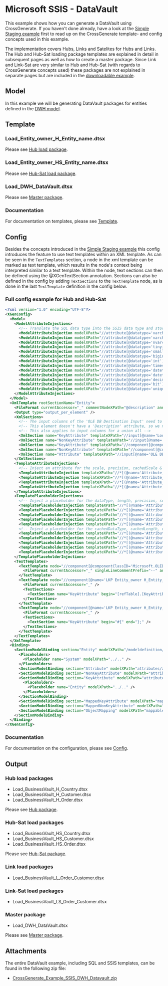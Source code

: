 # Microsoft SSIS - DataVault

This example shows how you can generate a DataVault using CrossGenerate. If you haven't done already, have a look at the [Simple Staging example](../Simple_staging) first to read up on the CrossGenerate template- and config concepts used in this example.

The implementation covers Hubs, Links and Satelites for Hubs and Links. The Hub and Hub-Sat loading package templates are explained in detail in subsequent pages as well as how to create a master package. Since Link and Link-Sat are very similar to Hub and Hub-Sat (with regards to CrossGenerate concepts used) these packages are not explained in separate pages but are included in the [downloadable example](#attachments).


## Model
In this example we will be generating DataVault packages for entities defined in the [DWH model](../../Model/DWH_model).


## Template

### Load_Entity_owner_H_Entity_name.dtsx

Please see [Hub load package](Hub_package).

### Load_Entity_owner_HS_Entity_name.dtsx

Please see [Hub-Sat load package](HubSat_package).

### Load_DWH_DataVault.dtsx

Please see [Master package](Master_package).

### Documentation
For documentation on templates, please see [Template](../../../Template).


## Config

Besides the concepts introduced in the [Simple Staging example](../Simple_staging) this config introduces the feature to use text templates within an XML template.
As can be seen in the `TextTemplates` section, a node in the xml template can be marked as text template, which results in the node's context being interpreted similar to a text template. Within the node, text sections can then be defined using the @XGenTextSection annotation. Sections can also be defined in the config by adding `TextSections` to the `TextTemplate` node, as is done in the last `TextTemplate` definition in the config below.


### Full config example for Hub and Hub-Sat
``` xml
<?xml version="1.0" encoding="UTF-8"?>
<XGenConfig>
  <Model>    
    <ModelAttributeInjections>
      <!-- Translate the SQL data type into the SSIS data type and store it in the 'etldatatype' attribute on the attribute elements in the model. -->
      <ModelAttributeInjection modelXPath="//attribute[@datatype='varchar']" targetAttribute="etldatatype" targetValue="str"/>
      <ModelAttributeInjection modelXPath="//attribute[@datatype='varchar']" targetAttribute="codePage" targetValue="1252"/>
      <ModelAttributeInjection modelXPath="//attribute[@datatype='nvarchar']" targetAttribute="etldatatype" targetValue="wstr"/>
      <ModelAttributeInjection modelXPath="//attribute[@datatype='tinyint']" targetAttribute="etldatatype" targetValue="i2"/>
      <ModelAttributeInjection modelXPath="//attribute[@datatype='smallint']" targetAttribute="etldatatype" targetValue="i2"/>
      <ModelAttributeInjection modelXPath="//attribute[@datatype='bigint']" targetAttribute="etldatatype" targetValue="i8"/>
      <ModelAttributeInjection modelXPath="//attribute[@datatype='int']" targetAttribute="etldatatype" targetValue="i4"/>
      <ModelAttributeInjection modelXPath="//attribute[@datatype='timestamp']" targetAttribute="etldatatype" targetValue="bytes"/>
      <ModelAttributeInjection modelXPath="//attribute[@datatype='datetime']" targetAttribute="etldatatype" targetValue="dbTimeStamp"/>
      <ModelAttributeInjection modelXPath="//attribute[@datatype='datetime2']" targetAttribute="etldatatype" targetValue="dbTimeStamp"/>
      <ModelAttributeInjection modelXPath="//attribute[@datatype='decimal']" targetAttribute="etldatatype" targetValue="numeric"/>
      <ModelAttributeInjection modelXPath="//attribute[@datatype='bit']" targetAttribute="etldatatype" targetValue="bool"/>
      <ModelAttributeInjection modelXPath="//attribute[@datatype='uniqueidentifier']" targetAttribute="etldatatype" targetValue="guid"/>
    </ModelAttributeInjections>
  </Model>
  <XmlTemplate rootSectionName="Entity">
    <FileFormat currentAccessor="_" commentNodeXPath="@description" annotationPrefix="@XGen" annotationArgsPrefix="(" annotationArgsSuffix=")" />
    <Output type="output_per_element" />
    <XmlSections>
      <!-- The input columns of the 'OLE DB Destination Input' need to be repeated for every attribute. -->
      <!-- This element doesn't have a 'Description' attribute, so we need to create this section in this config file. -->
      <!-- This also applies to input columns for a union all -->
      <XmlSection name="KeyAttribute" templateXPath="//input[@name='Lookup Input']/inputColumns/inputColumn[@cachedName='KeyAttribute_name']"/>
      <XmlSection name="NonKeyAttribute" templateXPath="//input[@name='Lookup Input']/inputColumns/inputColumn[@cachedName='NonKeyAttribute_name']"/>
      <XmlSection name="KeyAttribute" templateXPath="//component[@componentClassID='Microsoft.UnionAll']/inputs/input/inputColumns/inputColumn[@cachedName='KeyAttribute_name']"/>
      <XmlSection name="NonKeyAttribute" templateXPath="//component[@componentClassID='Microsoft.UnionAll']/inputs/input/inputColumns/inputColumn[@cachedName='NonKeyAttribute_name']"/>
      <XmlSection name="Attribute" templateXPath="//input[@name='OLE DB Destination Input']/inputColumns/inputColumn[@cachedName='Attribute_name']"/>
    </XmlSections>
    <TemplateAttributeInjections>
      <!-- Inject an attribute for the scale, precision, cachedScale & cachedPrecision on elements where the name is 'KeyAttribute_name'. -->
      <TemplateAttributeInjection templateXPath="//*[(@name='Attribute_name' or @cachedName='Attribute_name' or @name='KeyAttribute_name' or @cachedName='KeyAttribute_name' or @name='NonKeyAttribute_name' or @cachedName='NonKeyAttribute_name')]" attributeName="scale" attributeValue=""/>
      <TemplateAttributeInjection templateXPath="//*[(@name='Attribute_name' or @cachedName='Attribute_name' or @name='KeyAttribute_name' or @cachedName='KeyAttribute_name' or @name='NonKeyAttribute_name' or @cachedName='NonKeyAttribute_name')]" attributeName="precision" attributeValue=""/>
      <TemplateAttributeInjection templateXPath="//*[(@name='Attribute_name' or @cachedName='Attribute_name' or @name='KeyAttribute_name' or @cachedName='KeyAttribute_name' or @name='NonKeyAttribute_name' or @cachedName='NonKeyAttribute_name')]" attributeName="cachedScale" attributeValue=""/>
      <TemplateAttributeInjection templateXPath="//*[(@name='Attribute_name' or @cachedName='Attribute_name' or @name='KeyAttribute_name' or @cachedName='KeyAttribute_name' or @name='NonKeyAttribute_name' or @cachedName='NonKeyAttribute_name')]" attributeName="cachedPrecision" attributeValue=""/>
    </TemplateAttributeInjections>
    <TemplatePlaceholderInjections>
      <!-- Inject a placeholder for the dataType, length, precision, scale, codePage attributes for the columns. -->
      <TemplatePlaceholderInjection templateXPath="//*[(@name='Attribute_name' or @cachedName='Attribute_name' or @name='KeyAttribute_name' or @cachedName='KeyAttribute_name' or @name='NonKeyAttribute_name' or @cachedName='NonKeyAttribute_name')]/@dataType"  modelNode="etldatatype" scope="current" />
      <TemplatePlaceholderInjection templateXPath="//*[(@name='Attribute_name' or @cachedName='Attribute_name' or @name='KeyAttribute_name' or @cachedName='KeyAttribute_name' or @name='NonKeyAttribute_name' or @cachedName='NonKeyAttribute_name')]/@length"  modelNode="length" scope="current" />
      <TemplatePlaceholderInjection templateXPath="//*[(@name='Attribute_name' or @cachedName='Attribute_name' or @name='KeyAttribute_name' or @cachedName='KeyAttribute_name' or @name='NonKeyAttribute_name' or @cachedName='NonKeyAttribute_name')]/@precision"  modelNode="precision" scope="current" />
      <TemplatePlaceholderInjection templateXPath="//*[(@name='Attribute_name' or @cachedName='Attribute_name' or @name='KeyAttribute_name' or @cachedName='KeyAttribute_name' or @name='NonKeyAttribute_name' or @cachedName='NonKeyAttribute_name')]/@scale"  modelNode="scale" scope="current" />
      <TemplatePlaceholderInjection templateXPath="//*[(@name='Attribute_name' or @cachedName='Attribute_name' or @name='KeyAttribute_name' or @cachedName='KeyAttribute_name' or @name='NonKeyAttribute_name' or @cachedName='NonKeyAttribute_name')]/@codePage"  modelNode="codePage" scope="current" />
      <!-- Inject a placeholder for the cachedDataType, cachedLength, cachedPrecision, cachedScale, cachedCodePage attributes for the columns. -->
      <TemplatePlaceholderInjection templateXPath="//*[(@name='Attribute_name' or @cachedName='Attribute_name' or @name='KeyAttribute_name' or @cachedName='KeyAttribute_name' or @name='NonKeyAttribute_name' or @cachedName='NonKeyAttribute_name')]/@cachedDataType" modelNode="etldatatype" scope="current" />
      <TemplatePlaceholderInjection templateXPath="//*[(@name='Attribute_name' or @cachedName='Attribute_name' or @name='KeyAttribute_name' or @cachedName='KeyAttribute_name' or @name='NonKeyAttribute_name' or @cachedName='NonKeyAttribute_name')]/@cachedLength"  modelNode="length" scope="current" />
      <TemplatePlaceholderInjection templateXPath="//*[(@name='Attribute_name' or @cachedName='Attribute_name' or @name='KeyAttribute_name' or @cachedName='KeyAttribute_name' or @name='NonKeyAttribute_name' or @cachedName='NonKeyAttribute_name')]/@cachedPrecision"  modelNode="precision" scope="current" />
      <TemplatePlaceholderInjection templateXPath="//*[(@name='Attribute_name' or @cachedName='Attribute_name' or @name='KeyAttribute_name' or @cachedName='KeyAttribute_name' or @name='NonKeyAttribute_name' or @cachedName='NonKeyAttribute_name')]/@cachedScale"  modelNode="scale" scope="current" />
      <TemplatePlaceholderInjection templateXPath="//*[(@name='Attribute_name' or @cachedName='Attribute_name' or @name='KeyAttribute_name' or @cachedName='KeyAttribute_name' or @name='NonKeyAttribute_name' or @cachedName='NonKeyAttribute_name')]/@cachedCodepage"  modelNode="codePage" scope="current" />
    </TemplatePlaceholderInjections>
    <TextTemplates>
      <TextTemplate node="//component[@componentClassID='Microsoft.OLEDBSource']/properties/property[@name='SqlCommand']">
        <FileFormat currentAccessor="_" singleLineCommentPrefix="--" annotationPrefix="@XGen" annotationArgsPrefix="(" annotationArgsSuffix=")" />
      </TextTemplate>
      <TextTemplate node="//component[@name='LKP Entity_owner H_Entity_name']/properties/property[@name='SqlCommandParam']">
        <FileFormat currentAccessor="_" />
        <TextSections>
          <TextSection name="KeyAttribute" begin="[refTable].[KeyAttribute_name]" end="?" prefix="AND " />
        </TextSections>
      </TextTemplate>
      <TextTemplate node="//component[@name='LKP Entity_owner H_Entity_name']/properties/property[@name='ParameterMap']">
        <FileFormat currentAccessor="_" />
        <TextSections>
          <TextSection name="KeyAttribute" begin="#{" end="};" />
        </TextSections>
      </TextTemplate>
    </TextTemplates>
  </XmlTemplate>
  <Binding>
    <SectionModelBinding section="Entity" modelXPath="/modeldefinition/system/mappableObjects/entity" placeholderName="Entity">
      <Placeholders>
        <Placeholder name="System" modelXPath="../.." />
      </Placeholders>
      <SectionModelBinding section="Attribute" modelXPath="attributes/attribute" placeholderName="Attribute" />
      <SectionModelBinding section="NonKeyAttribute" modelXPath="attributes/attribute[not(boolean(@primary))]" placeholderName="NonKeyAttribute" />
      <SectionModelBinding section="KeyAttribute" modelXPath="attributes/attribute[boolean(@primary)]" placeholderName="KeyAttribute">
        <Placeholders>
          <Placeholder name="Entity" modelXPath="../.." />
        </Placeholders>
      </SectionModelBinding>
      <SectionModelBinding section="MappedKeyAttribute" modelXPath="mappableObjectMappings/mappableObjectMapping/attributeMappings/attributeMapping[boolean(@targetAttributePrimary)]" placeholderName="MappedKeyAttribute" />
      <SectionModelBinding section="MappedNonKeyAttribute" modelXPath="mappableObjectMappings/mappableObjectMapping/attributeMappings/attributeMapping[not(boolean(@targetAttributePrimary))]" placeholderName="MappedNonKeyAttribute" />
      <SectionModelBinding section="ObjectMapping" modelXPath="mappableObjectMappings/mappableObjectMapping" placeholderName="ObjectMapping" />
    </SectionModelBinding>
  </Binding>
</XGenConfig>
```

### Documentation
For documentation on the configuration, please see [Config](../../../Config).


## Output

### Hub load packages
- Load_BusinessVault_H_Country.dtsx
- Load_BusinessVault_H_Customer.dtsx
- Load_BusinessVault_H_Order.dtsx

Please see [Hub package](Hub_package#output).

### Hub-Sat load packages
- Load_BusinessVault_HS_Country.dtsx
- Load_BusinessVault_HS_Customer.dtsx
- Load_BusinessVault_HS_Order.dtsx

Please see [Hub-Sat package](HubSat_package#output).

### Link load packages
- Load_BusinessVault_L_Order_Customer.dtsx

### Link-Sat load packages
- Load_BusinessVault_LS_Order_Customer.dtsx

### Master package
- Load_DWH_DataVault.dtsx

Please see [Master package](Master_package#output).


## Attachments
The entire DataVault example, including SQL and SSIS templates, can be found in the following zip file:

- [CrossGenerate_Example_SSIS_DWH_Datavault.zip](CrossGenerate_Example_SSIS_DWH_Datavault.zip)